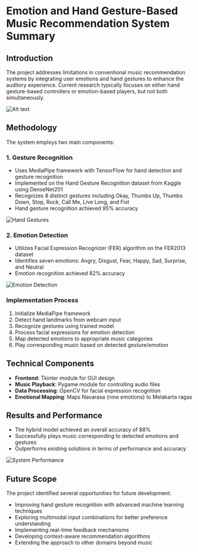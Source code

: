 # Emotion and Hand Gesture-Based Music Recommendation System Summary


## Introduction 

The project addresses limitations in conventional music recommendation systems by integrating user emotions and hand gestures to enhance the auditory experience. Current research typically focuses on either hand gesture-based controllers or emotion-based players, but not both simultaneously.

![Alt text]([https://miro.medium.com/v2/resize:fit:1400/1*bUZZ0yjMdpm0qUGj3Zb4yw.png](https://miro.medium.com/v2/resize:fit:1100/format:webp/0*fmPvIJPQjCz7i-77.jpg))

## Methodology

The system employs two main components:

### 1. Gesture Recognition
- Uses MediaPipe framework with TensorFlow for hand detection and gesture recognition
- Implemented on the Hand Gesture Recognition dataset from Kaggle using DenseNet201
- Recognizes 8 distinct gestures including Okay, Thumbs Up, Thumbs Down, Stop, Rock, Call Me, Live Long, and Fist
- Hand gesture recognition achieved 95% accuracy

![Hand Gestures](https://www.researchgate.net/publication/349867376/figure/fig4/AS:998399808385032@1615223598536/Examples-of-hand-gesture-used-in-recognition.png)

### 2. Emotion Detection
- Utilizes Facial Expression Recognizer (FER) algorithm on the FER2013 dataset
- Identifies seven emotions: Angry, Disgust, Fear, Happy, Sad, Surprise, and Neutral
- Emotion recognition achieved 82% accuracy

![Emotion Detection](https://miro.medium.com/v2/resize:fit:1400/1*YpZEgcKuTUdYQMz0HZpAIA.png)

### Implementation Process
1. Initialize MediaPipe framework
2. Detect hand landmarks from webcam input
3. Recognize gestures using trained model
4. Process facial expressions for emotion detection
5. Map detected emotions to appropriate music categories
6. Play corresponding music based on detected gesture/emotion

## Technical Components

- **Frontend**: Tkinter module for GUI design
- **Music Playback**: Pygame module for controlling audio files
- **Data Processing**: OpenCV for facial expression recognition
- **Emotional Mapping**: Maps Navarasa (nine emotions) to Melakarta ragas

## Results and Performance

- The hybrid model achieved an overall accuracy of 88%
- Successfully plays music corresponding to detected emotions and gestures
- Outperforms existing solutions in terms of performance and accuracy

![System Performance](https://www.researchgate.net/publication/343089434/figure/fig3/AS:915744445222912@1595270598587/Confusion-matrix-of-emotions-classification-of-the-proposed-method.jpg)

## Future Scope

The project identified several opportunities for future development:
- Improving hand gesture recognition with advanced machine learning techniques
- Exploring multimodal input combinations for better preference understanding
- Implementing real-time feedback mechanisms
- Developing context-aware recommendation algorithms
- Extending the approach to other domains beyond music
